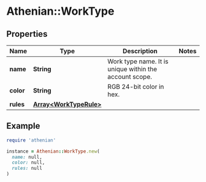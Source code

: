 # Athenian::WorkType

## Properties

| Name | Type | Description | Notes |
| ---- | ---- | ----------- | ----- |
| **name** | **String** | Work type name. It is unique within the account scope. |  |
| **color** | **String** | RGB 24-bit color in hex. |  |
| **rules** | [**Array&lt;WorkTypeRule&gt;**](WorkTypeRule.md) |  |  |

## Example

```ruby
require 'athenian'

instance = Athenian::WorkType.new(
  name: null,
  color: null,
  rules: null
)
```

